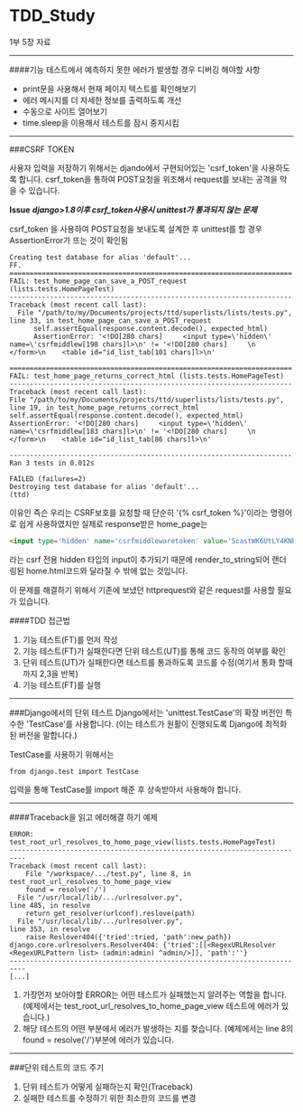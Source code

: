 # TDD_Study

1부 5장 자료

---------------------------------------------------------------------------
####기능 테스트에서 예측하지 못한 에러가 발생할 경우 디버깅 해야할 사항
 - print문을 사용해서 현재 페이지 텍스트를 확인해보기
 - 에러 메시지를 더 자세한 정보를 출력하도록 개선
 - 수동으로 사이트 열어보기
 - time.sleep을 이용해서 테스트를 잠시 중지시킴

---------------------------------------------------------------------------
###CSRF TOKEN

사용자 입력을 저장하기 위해서는 djando에서 구현되어있는 'csrf_token'을 사용하도록 합니다.
csrf_token을 통하여 POST요청을 위조해서 request를 보내는 공격을 막을 수 있습니다.

**Issue**
***django>1.8이후 csrf_token사용시 unittest가 통과되지 않는 문제***

csrf_token 을 사용하여 POST요청을 보내도록 설계한 후 unittest를 할 경우
AssertionError가 뜨는 것이 확인됨
```script
Creating test database for alias 'default'...
FF.
======================================================================
FAIL: test_home_page_can_save_a_POST_request (lists.tests.HomePageTest)
----------------------------------------------------------------------
Traceback (most recent call last):
  File "/path/to/my/Documents/projects/ttd/superlists/lists/tests.py", line 33, in test_home_page_can_save_a_POST_request
      self.assertEqual(response.content.decode(), expected_html)
      AssertionError: '<!DO[280 chars]     <input type=\'hidden\' name=\'csrfmiddlew[198 chars]l>\n' != '<!DO[280 chars]     \n    </form>\n    <table id="id_list_tab[101 chars]l>\n'

======================================================================
FAIL: test_home_page_returns_correct_html (lists.tests.HomePageTest)
----------------------------------------------------------------------
Traceback (most recent call last):
File "/path/to/my/Documents/projects/ttd/superlists/lists/tests.py", line 19, in test_home_page_returns_correct_html    self.assertEqual(response.content.decode(), expected_html)
AssertionError: '<!DO[280 chars]     <input type=\'hidden\' name=\'csrfmiddlew[183 chars]l>\n' != '<!DO[280 chars]     \n    </form>\n    <table id="id_list_tab[86 chars]l>\n'

----------------------------------------------------------------------
Ran 3 tests in 0.012s

FAILED (failures=2)
Destroying test database for alias 'default'...
(ttd)
```

이유인 즉슨 우리는 CSRF보호를 요청할 때 단순히 '{% csrf_token %}'이라는 명령어로 쉽게 사용하였지만 실제로 response받은 home_page는
```html
<input type='hidden' name='csrfmiddlewaretoken' value='ScastWK6UtLY4KNb5jBrYKFH4O8EZ8I6' />
```
라는 csrf 전용 hidden 타입의 input이 추가되기 때문에
render_to_string되어 랜더링된 home.html코드와 달라질 수 밖에 없는 것입니다.

이 문제를 해결하기 위해서 기존에 보냈던 httprequest와 같은 request를 사용할 필요가 있습니다.

####TDD 접근법
 1. 기능 테스트(FT)를 먼저 작성
 1. 기능 테스트(FT)가 실패한다면 단위 테스트(UT)를 통해 코드 동작의 여부를 확인
 1. 단위 테스트(UT)가 실패한다면 테스트를 통과하도록 코드를 수정(여기서 통화 할때까지 2,3을 반복)
 1. 기능 테스트(FT)를 실행

---------------------------------------------------------------------------
###Django에서의 단위 테스트
Django에서는 'unittest.TestCase'의 확장 버전인 특수한 'TestCase'를 사용합니다.
(이는 테스트가 원활이 진행되도록 Django에 최적화된 버전을 말합니다.)

TestCase를 사용하기 위해서는
```
from django.test import TestCase
```
입력을 통해 TestCase를 import 해준 후 상속받아서 사용해야 합니다.

----------------------------------------------------------------------------
####Traceback을 읽고 에러해결 하기
예제

```
ERROR: test_root_url_resolves_to_home_page_view(lists.tests.HomePageTest)
--------------------------------------------------------------------------
Traceback (most recent call last):
    File "/workspace/.../test.py", line 8, in
test_root_url_resolves_to_home_page_view
    found = resolve('/')
  File "/usr/local/lib/.../urlresolver.py",
line 485, in resolve
    return get_resolver(urlconf).reslove(path)
  File "/usr/local/lib/.../urlresolver.py",
line 353, in resolve
    raise Reslover404({'tried':tried, 'path':new_path})
django.core.urlresolvers.Resolver404: {'tried':[[<RegexURLResolver
<RegexURLPattern list> (admin:admin) ^admin/>]], 'path':''}
--------------------------------------------------------------------------
[...]
```

1. 가장먼저 보아야할 ERROR는 어떤 테스트가 실패했는지 알려주는 역할을 합니다.
(예제에서는 test_root_url_resolves_to_home_page_view 테스트에 에러가 있습니다.)
1. 해당 테스트의 어떤 부분에서 에러가 발생하는 지를 찾습니다.
(예제에서는 line 8의 found = resolve('/')부분에 에러가 있습니다.

-----------------------------------------------------------------------------
###단위 테스트의 코드 주기
1. 단위 테스트가 어떻게 실패하는지 확인(Traceback)
1. 실패한 테스트를 수정하기 위한 최소한의 코드를 변경
